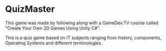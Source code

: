 # QuizMaster

This game was made by following along with a GameDev.TV course called "Create Your Own 2D Games Using Unity C#". 

This is a quiz game based on IT subjects ranging from history, components, Operating Systems and different terminologies.
